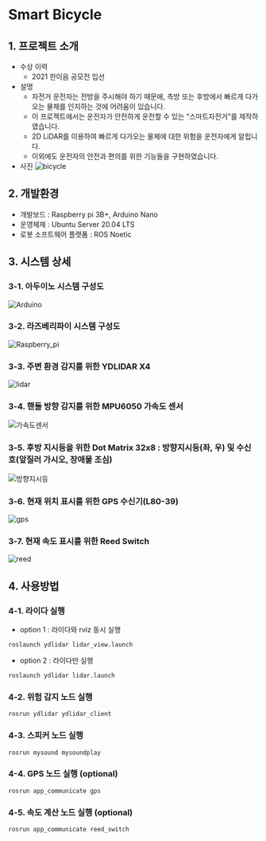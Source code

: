 # Smart Bicycle
## 1. 프로젝트 소개
- 수상 이력
  - 2021 한이음 공모전 입선
- 설명
  - 자전거 운전자는 전방을 주시해야 하기 때문에, 측방 또는 후방에서 빠르게 다가오는 물체를 인지하는 것에 어려움이 있습니다.
  - 이 프로젝트에서는 운전자가 안전하게 운전할 수 있는 “스마트자전거”를 제작하였습니다.
  - 2D LiDAR를 이용하여 빠르게 다가오는 물체에 대한 위험을 운전자에게 알립니다.
  - 이외에도 운전자의 안전과 편의를 위한 기능들을 구현하였습니다.
- 사진
![bicycle](https://github.com/Ohsechan/ros_smartbicycle/assets/77317210/e127291b-3a29-4168-9583-b525922cdce4)

## 2. 개발환경
- 개발보드 : Raspberry pi 3B+, Arduino Nano
- 운영체제 : Ubuntu Server 20.04 LTS
- 로봇 소프트웨어 플랫폼 : ROS Noetic

## 3. 시스템 상세
### 3-1. 아두이노 시스템 구성도
![Arduino](https://github.com/Ohsechan/ros_smartbicycle/assets/77317210/8575d6a7-9f35-4248-87aa-5c9e03d29528)
### 3-2. 라즈베리파이 시스템 구성도
![Raspberry_pi](https://github.com/Ohsechan/ros_smartbicycle/assets/77317210/c4636688-99b3-447b-9293-063817f62e5d)
### 3-3. 주변 환경 감지를 위한 YDLIDAR X4
![lidar](https://github.com/Ohsechan/ros_smartbicycle/assets/77317210/f0da4048-7175-44e3-ba58-9c9a41345cd2)
### 3-4. 핸들 방향 감지를 위한 MPU6050 가속도 센서
![가속도센서](https://github.com/Ohsechan/ros_smartbicycle/assets/77317210/e689c697-ed33-4a5c-8b59-43fb0fb7e811)
### 3-5. 후방 지시등을 위한 Dot Matrix 32x8 : 방향지시등(좌, 우) 및 수신호(앞질러 가시오, 장애물 조심)
![방향지시등](https://github.com/Ohsechan/ros_smartbicycle/assets/77317210/f4efcbd2-390e-4f87-beda-d6afe723f84e)
### 3-6. 현재 위치 표시를 위한 GPS 수신기(L80-39)
![gps](https://github.com/Ohsechan/ros_smartbicycle/assets/77317210/126cf710-ad5b-404c-a671-347686653643)
### 3-7. 현재 속도 표시를 위한 Reed Switch
![reed](https://github.com/Ohsechan/ros_smartbicycle/assets/77317210/42d8255b-a4bc-45a0-b860-da42cfc9bd6f)

## 4. 사용방법
### 4-1. 라이다 실행
- option 1 : 라이다와 rviz 동시 실행
<pre><code>roslaunch ydlidar lidar_view.launch</code></pre>
- option 2 : 라이다만 실행
<pre><code>roslaunch ydlidar lidar.launch</code></pre>
### 4-2. 위험 감지 노드 실행
<pre><code>rosrun ydlidar ydlidar_client</code></pre>
### 4-3. 스피커 노드 실행
<pre><code>rosrun mysound mysoundplay</code></pre>
### 4-4. GPS 노드 실행 (optional)
<pre><code>rosrun app_communicate gps</code></pre>
### 4-5. 속도 계산 노드 실행 (optional)
<pre><code>rosrun app_communicate reed_switch</code></pre>
